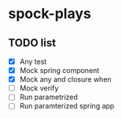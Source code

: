 # spock-plays

## TODO list
   - [x] Any test
   - [x] Mock spring component
   - [x] Mock any and closure when
   - [ ] Mock verify
   - [ ] Run parametrized
   - [ ] Run paramterized spring app 